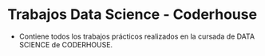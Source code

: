 # Trabajos Data Science - Coderhouse
* Contiene todos los trabajos prácticos realizados en la cursada de DATA SCIENCE de CODERHOUSE.

